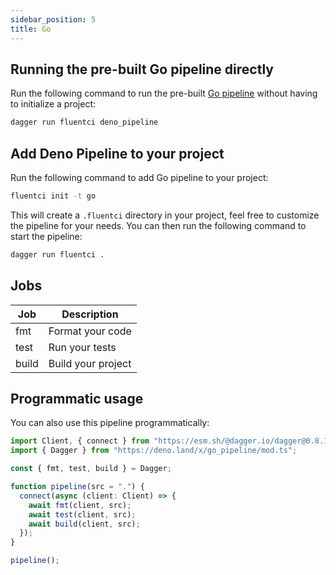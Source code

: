 ```yaml
---
sidebar_position: 5
title: Go
---
```


## Running the pre-built Go pipeline directly

Run the following command to run the pre-built [Go pipeline](https://github.com/fluent-ci-templates/go-pipeline) without having to initialize a project:

```bash
dagger run fluentci deno_pipeline
```

## Add Deno Pipeline to your project

Run the following command to add Go pipeline to your project:

```bash
fluentci init -t go
```

This will create a `.fluentci` directory in your project, feel free to customize the pipeline for your needs.
You can then run the following command to start the pipeline:

```bash
dagger run fluentci .
```

## Jobs

| Job   | Description        |
| ----- | ------------------ |
| fmt   | Format your code   |
| test  | Run your tests     |
| build | Build your project |

## Programmatic usage

You can also use this pipeline programmatically:

```ts
import Client, { connect } from "https://esm.sh/@dagger.io/dagger@0.8.1";
import { Dagger } from "https://deno.land/x/go_pipeline/mod.ts";

const { fmt, test, build } = Dagger;

function pipeline(src = ".") {
  connect(async (client: Client) => {
    await fmt(client, src);
    await test(client, src);
    await build(client, src);
  });
}

pipeline();
```
